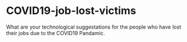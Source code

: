 # COVID19-job-lost-victims
What are your technological suggestations for the people 
who have lost their jobs due to the COVID19 Pandamic. 

